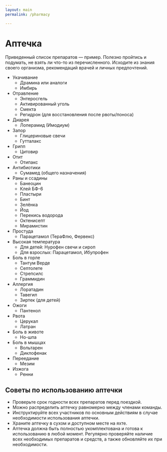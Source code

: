 ```yaml
---
layout: main
permalink: /pharmacy

---
```


# Аптечка
Приведенный список препаратов — пример. Полезно пройтись и подумать, не взять ли что-то из перечисленного. Исходите из знания своего организма, рекомендаций врачей и личных предпочтений.

- Укачивание
  - Драмина или аналоги
  - Имбирь
- Отравление
  - Энтеросгель
  - Активированный уголь
  - Смекта
  - Регидрон (для восстановления после рвоты/поноса)
- Диарея
  - Лоперамид (Имодиум)
- Запор
  - Глицериновые свечи
  - Гутталакс
- Грипп
  - Цитовир
- Отит
  - Отипакс
- Антибиотики
  - Сумамед (общего назначения)
- Раны и ссадины
  - Банеоцин
  - Клей БФ-6
  - Пластыри
  - Бинт
  - Зелёнка
  - Йод
  - Перекись водорода
  - Октенисепт
  - Мирамистин
- Простуда
  - Парацетамол (ТераФлю, Фервекс)
- Высокая температура
  - Для детей: Нурофен свечи и сироп
  - Для взрослых: Парацетамол, Ибупрофен
- Боль в горле
  - Тантум Верде
  - Септолете
  - Стрепсилс
  - Граммидин
- Аллергия
  - Лоратадин
  - Тавегил
  - Зиртек (для детей)
- Ожоги
  - Пантенол
- Рвота
  - Церукал
  - Латран
- Боль в животе
  - Но-шпа
- Боль в мышцах
  - Вольтарен
  - Диклофенак
- Переедание
  - Мезим
- Изжога
  - Ренни

## Советы по использованию аптечки
- Проверьте срок годности всех препаратов перед поездкой.
- Можно распределить аптечку равномерно между членами команды.
- Инструктируйте всех участников по основным действиям в случае необходимости использования аптечки.
- Храните аптечку в сухом и доступном месте на яхте.
- Аптечка должна быть полностью укомплектована и готова к использованию в любой момент. Регулярно проверяйте наличие всех необходимых препаратов и средств, а также обновляйте их при необходимости.
